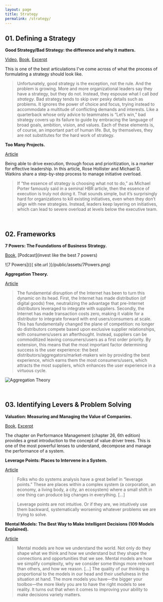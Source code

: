 ```yaml
---
layout: page
title: Strategy
permalink: /strategy/
---
```


## 01. Defining a Strategy

**Good Strategy/Bad Strategy: the difference and why it matters.**

[Video](https://www.youtube.com/watch?v=UZrTl16hZdk), [Book](http://goodbadstrategy.com), [Excerpt](http://goodbadstrategy.com/wp-content/downloads/GoodStrategyBadStrategy_Preview.pdf) 

This is one of the best articulations I've come across of what the process of formulating a strategy should look like.

> Unfortunately, good strategy is the exception, not the rule. And the problem is growing. More and more organizational leaders say they have a strategy, but they do not. Instead, they espouse what I call *bad strategy*. Bad strategy tends to skip over pesky details such as problems. It ignores the power of choice and focus, trying instead to accommodate a multitude of conflicting demands and interests. Like a quarterback whose only advice to teammates is “Let’s win,” bad strategy covers up its failure to guide by embracing the language of broad goals, ambition, vision, and values. Each of these elements is, of course, an important part of human life. But, by themselves, they are not substitutes for the hard work of strategy.

**Too Many Projects.**

[Article](https://hbr.org/2018/09/too-many-projects)

Being able to drive execution, through focus and prioritization, is a marker for effective leadership. In this article, Rose Hollister and Michael D. Watkins share a step-by-step process to manage initiative overload. 

> If “the essence of strategy is choosing what not to do,” as Michael Porter famously said in a seminal HBR article, then the essence of execution is truly not doing it. That sounds simple, but it’s surprisingly hard for organizations to kill existing initiatives, even when they don’t align with new strategies. Instead, leaders keep layering on initiatives, which can lead to severe overload at levels below the executive team.

&nbsp;
## 02. Frameworks

**7 Powers: The Foundations of Business Strategy.**

[Book](https://www.amazon.com/7-Powers-Foundations-Business-Strategy/dp/0998116319), [Podcast](invest like the best 7 powers)

![7 Powers]({{ site.url }}/public/assets/7Powers.png)


**Aggregation Theory.**

[Article](https://stratechery.com/aggregation-theory/)

> The fundamental disruption of the Internet has been to turn this dynamic on its head. First, the Internet has made distribution (of digital goods) free, neutralizing the advantage that pre-Internet distributors leveraged to integrate with suppliers. Secondly, the Internet has made transaction costs zero, making it viable for a distributor to integrate forward with end users/consumers at scale.
> This has fundamentally changed the plane of competition: no longer do distributors compete based upon exclusive supplier relationships, with consumers/users an afterthought. Instead, suppliers can be commoditized leaving consumers/users as a first order priority. By extension, this means that the most important factor determining success is the user experience: the best distributors/aggregators/market-makers win by providing the best experience, which earns them the most consumers/users, which attracts the most suppliers, which enhances the user experience in a virtuous cycle.

![Aggregation Theory](/assets/AggregationTheory.jpeg)


&nbsp;
## 03. Identifying Levers & Problem Solving

**Valuation: Measuring and Managing the Value of Companies.**

[Book](https://www.amazon.com/Valuation-Measuring-Managing-Companies-Finance/dp/1119610885/), [Excerpt](https://www.mckinsey.com/business-functions/strategy-and-corporate-finance/our-insights/what-is-value-based-management)

The chapter on Performance Management (chapter 26, 6th edition) provides a great introduction to the concept of value driver trees. This is one of the most powerful lenses to understand, decompose and manage the performance of a system.

**Leverage Points: Places to Intervene in a System.**

[Article](http://donellameadows.org/archives/leverage-points-places-to-intervene-in-a-system/)

> Folks who do systems analysis have a great belief in “leverage points.” These are places within a complex system (a corporation, an economy, a living body, a city, an ecosystem) where a small shift in one thing can produce big changes in everything. […]

> Leverage points are not intuitive. Or if they are, we intuitively use them backward, systematically worsening whatever problems we are trying to solve.

**Mental Models: The Best Way to Make Intelligent Decisions (109 Models Explained).**

[Article](https://fs.blog/mental-models/)

> Mental models are how we understand the world. Not only do they shape what we think and how we understand but they shape the connections and opportunities that we see. Mental models are how we simplify complexity, why we consider some things more relevant than others, and how we reason. [...]
> The quality of our thinking is proportional to the models in our head and their usefulness in the situation at hand. The more models you have—the bigger your toolbox—the more likely you are to have the right models to see reality. It turns out that when it comes to improving your ability to make decisions variety matters.